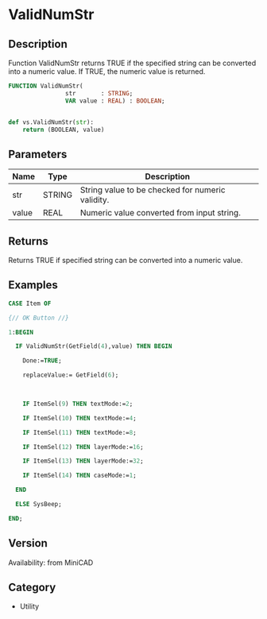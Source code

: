 # ValidNumStr

## Description
Function ValidNumStr returns TRUE if the specified string can be converted into a numeric value. If TRUE, the numeric value is returned.

```pascal
FUNCTION ValidNumStr(
				str       : STRING;
				VAR value : REAL) : BOOLEAN;
```

```python

def vs.ValidNumStr(str):
    return (BOOLEAN, value)
```

## Parameters
|Name|Type|Description|
|---|---|---|
|str|STRING|String value to be checked for numeric validity.|
|value|REAL|Numeric value converted from input string.|

## Returns
Returns TRUE if specified string can be converted into a numeric value.

## Examples
```pascal
CASE Item OF

{// OK Button //}

1:BEGIN

  IF ValidNumStr(GetField(4),value) THEN BEGIN

    Done:=TRUE;

    replaceValue:= GetField(6);

					

    IF ItemSel(9) THEN textMode:=2;

    IF ItemSel(10) THEN textMode:=4;

    IF ItemSel(11) THEN textMode:=8;

    IF ItemSel(12) THEN layerMode:=16;

    IF ItemSel(13) THEN layerMode:=32;

    IF ItemSel(14) THEN caseMode:=1;

  END

  ELSE SysBeep;

END;


```

## Version
Availability: from MiniCAD
## Category
* Utility

